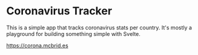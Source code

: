 # Coronavirus Tracker

This is a simple app that tracks coronavirus stats per country. It's mostly a playground for building something simple with Svelte.

https://corona.mcbrid.es
